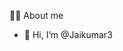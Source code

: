 👨‍💻 About me

- 👋 Hi, I’m @Jaikumar3


<!---
Jaikumar3 is a ✨ special ✨ repository because its `README.md` (this file) appears on your GitHub profile.
You can click the Preview link to take a look at your changes.
--->
